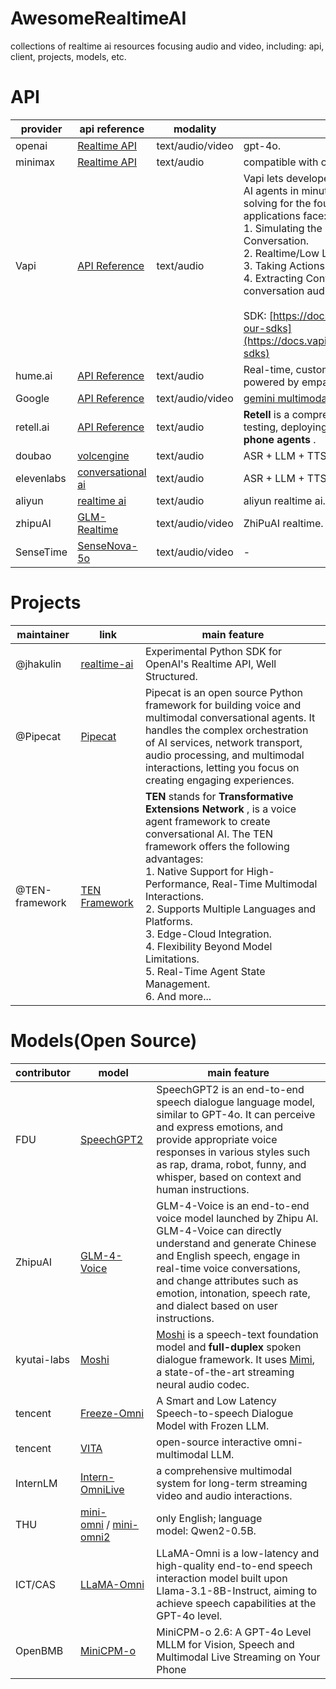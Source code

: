 # AwesomeRealtimeAI

collections of realtime ai resources focusing audio and video, including: api, client, projects, models, etc.

# API

| provider   | api reference                                                                                                                                                       | modality         | main feature                                                                                                                                                                                                                                                                                                                                                                                                                                                                                                                       |
| ---------- | ------------------------------------------------------------------------------------------------------------------------------------------------------------------- | ---------------- | ---------------------------------------------------------------------------------------------------------------------------------------------------------------------------------------------------------------------------------------------------------------------------------------------------------------------------------------------------------------------------------------------------------------------------------------------------------------------------------------------------------------------------------- |
| openai     | [Realtime API](https://platform.openai.com/docs/guides/realtime)                                                                                                       | text/audio/video | gpt-4o.                                                                                                                                                                                                                                                                                                                                                                                                                                                                                                                            |
| minimax    | [Realtime API](https://platform.minimaxi.com/document/Realtime)                                                                                                        | text/audio       | compatible with openai api.                                                                                                                                                                                                                                                                                                                                                                                                                                                                                                        |
| Vapi       | [API Reference](https://docs.vapi.ai/api-reference/calls/list)                                                                                                         | text/audio       | Vapi lets developers build, test, & deploy voice AI agents in minutes rather than months — solving for the foundational challenges voice AI applications face:<br />1. Simulating the Flow of Natural Human Conversation.<br />2. Realtime/Low Latency Demands.<br />3. Taking Actions (Function Calling).<br />4. Extracting Conversation Data (Review conversation audio, transcripts, & metadata.).<br /><br />SDK: [https://docs.vapi.ai/introduction#explore-our-sdks](https://docs.vapi.ai/introduction#explore-our-sdks) |
| hume.ai    | [API Reference](https://dev.hume.ai/reference/empathic-voice-interface-evi/tools/list-tools)                                                                           | text/audio       | Real-time, customizable voice intelligence powered by empathic AI.                                                                                                                                                                                                                                                                                                                                                                                                                                                                 |
| Google     | [API Reference](https://googleapis.github.io/python-genai/genai.html#module-genai.live)                                                                                | text/audio/video | [gemini multimodal live api](https://ai.google.dev/gemini-api/docs/models/gemini-v2#live-api)                                                                                                                                                                                                                                                                                                                                                                                                                                         |
| retell.ai  | [API Reference](https://docs.retellai.com/api-references/create-phone-call)                                                                                            | text/audio       | **Retell** is a comprehensive platform for building, testing, deploying, and monitoring reliable  **AI phone agents** .                                                                                                                                                                                                                                                                                                                                                                                                |
| doubao     | [volcengine](https://www.volcengine.com/docs/6348/1315561)                                                                                                             | text/audio       | ASR + LLM + TTS, WebRTC.                                                                                                                                                                                                                                                                                                                                                                                                                                                                                                           |
| elevenlabs | [conversational ai](https://elevenlabs.io/docs/conversational-ai/api-reference/conversational-ai/websocket)                                                            | text/audio       | ASR + LLM + TTS, WebSocket.                                                                                                                                                                                                                                                                                                                                                                                                                                                                                                        |
| aliyun     | [realtime ai](https://www.aliyun.com/solution/tech-solution/real-time-interaction?spm=5176.29677750.J_7uZrZlgl1hzBH9MLq1qLS.d_2_action_0.e939154aLeYPTn#83cef521efsw3) | text/audio       | aliyun realtime ai.                                                                                                                                                                                                                                                                                                                                                                                                                                                                                                                |
| zhipuAI    | [GLM-Realtime](https://open.bigmodel.cn/dev/api/rtav/GLM-Realtime)                                                                                                     | text/audio/video | ZhiPuAI realtime.                                                                                                                                                                                                                                                                                                                                                                                                                                                                                                                  |
| SenseTime  | [SenseNova-5o](https://sensenova5o_doc.sensetime.com/introduction/intro.html)                                                                                          | text/audio/video | -                                                                                                                                                                                                                                                                                                                                                                                                                                                                                                                                  |

# Projects

| maintainer     | link                                                         | main feature                                                                                                                                                                                                                                                                                                                                                                                                                                                            |
| -------------- | ------------------------------------------------------------ | ----------------------------------------------------------------------------------------------------------------------------------------------------------------------------------------------------------------------------------------------------------------------------------------------------------------------------------------------------------------------------------------------------------------------------------------------------------------------- |
| @jhakulin      | [realtime-ai](https://github.com/jhakulin/realtime-ai)          | Experimental Python SDK for OpenAI's Realtime API, Well Structured.                                                                                                                                                                                                                                                                                                                                                                                                     |
| @Pipecat       | [Pipecat](https://github.com/pipecat-ai/pipecat)                | Pipecat is an open source Python framework for building voice and multimodal conversational agents. It handles the complex orchestration of AI services, network transport, audio processing, and multimodal interactions, letting you focus on creating engaging experiences.                                                                                                                                                                                          |
| @TEN-framework | [TEN Framework](https://github.com/TEN-framework/ten_framework) | **TEN** stands for  **Transformative Extensions Network** , is a voice agent framework to create conversational AI. The TEN framework offers the following advantages:<br />1. Native Support for High-Performance, Real-Time Multimodal Interactions.<br />2. Supports Multiple Languages and Platforms.<br />3. Edge-Cloud Integration.<br />4. Flexibility Beyond Model Limitations.<br />5. Real-Time Agent State Management.<br />6. And more... |

# Models(Open Source)

| contributor | model                                                                                                    | main feature                                                                                                                                                                                                                                                                                 |
| ----------- | -------------------------------------------------------------------------------------------------------- | -------------------------------------------------------------------------------------------------------------------------------------------------------------------------------------------------------------------------------------------------------------------------------------------- |
| FDU         | [SpeechGPT2](https://0nutation.github.io/SpeechGPT2.github.io/)                                             | SpeechGPT2 is an end-to-end speech dialogue language model, similar to GPT-4o. It can perceive and express emotions, and provide appropriate voice responses in various styles such as rap, drama, robot, funny, and whisper, based on context and human instructions.                       |
| ZhipuAI     | [GLM-4-Voice](https://github.com/THUDM/GLM-4-Voice)                                                         | GLM-4-Voice is an end-to-end voice model launched by Zhipu AI. GLM-4-Voice can directly understand and generate Chinese and English speech, engage in real-time voice conversations, and change attributes such as emotion, intonation, speech rate, and dialect based on user instructions. |
| kyutai-labs | [Moshi](https://github.com/kyutai-labs/moshi)                                                               | [Moshi](https://arxiv.org/abs/2410.00037) is a speech-text foundation model and **full-duplex** spoken dialogue framework. It uses [Mimi](https://arxiv.org/abs/2410.00037), a state-of-the-art streaming neural audio codec.                                                                |
| tencent     | [Freeze-Omni](https://github.com/VITA-MLLM/Freeze-Omni)                                                     | A Smart and Low Latency Speech-to-speech Dialogue Model with Frozen LLM.                                                                                                                                                                                                                     |
| tencent     | [VITA](https://github.com/VITA-MLLM/VITA)                                                                   | open-source interactive omni-multimodal LLM.                                                                                                                                                                                                                                                 |
| InternLM    | [Intern-OmniLive](https://github.com/InternLM/InternLM-XComposer/tree/main/InternLM-XComposer-2.5-OmniLive) | a comprehensive multimodal system for long-term streaming video and audio interactions.                                                                                                                                                                                                      |
| THU         | [mini-omni](https://github.com/gpt-omni/mini-omni) / [mini-omni2](https://github.com/gpt-omni/mini-omni2)    | only English; language model: Qwen2-0.5B.                                                                                                                                                                                                                                                  |
| ICT/CAS     | [LLaMA-Omni](https://github.com/ictnlp/LLaMA-Omni)                                                          | LLaMA-Omni is a low-latency and high-quality end-to-end speech interaction model built upon Llama-3.1-8B-Instruct, aiming to achieve speech capabilities at the GPT-4o level.                                                                                                                |
| OpenBMB     | [MiniCPM-o](https://github.com/OpenBMB/MiniCPM-o)                                                           | MiniCPM-o 2.6: A GPT-4o Level MLLM for Vision, Speech and Multimodal Live Streaming on Your Phone                                                                                                                                                                                            |
